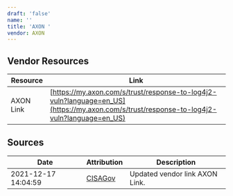 ```yaml
---
draft: 'false'
name: ''
title: 'AXON '
vendor: AXON
---
```


## Vendor Resources
| Resource | Link |
| --- | --- |
| AXON Link | [https://my.axon.com/s/trust/response-to-log4j2-vuln?language=en_US](https://my.axon.com/s/trust/response-to-log4j2-vuln?language=en_US) |



## Sources
| Date | Attribution | Description |
| --- | --- | --- |
| 2021-12-17 14:04:59 | [CISAGov](https://raw.githubusercontent.com/cisagov/log4j-affected-db/develop/README.md) | Updated vendor link AXON Link.  |
